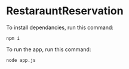 # RestarauntReservation

To install dependancies, run this command:

```
npm i
```

To run the app, run this command:

```
node app.js
```